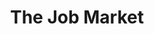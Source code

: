 ---
layout: art
title: The Job Market
description: Personal Illustration
medium: Watercolor, Graphite, and Digital 
image: job-market.jpeg
---